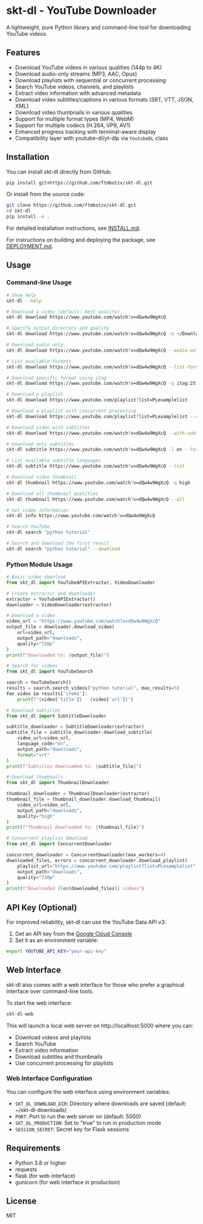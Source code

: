 # skt-dl - YouTube Downloader

A lightweight, pure Python library and command-line tool for downloading YouTube videos.

## Features

- Download YouTube videos in various qualities (144p to 4K)
- Download audio-only streams (MP3, AAC, Opus)
- Download playlists with sequential or concurrent processing
- Search YouTube videos, channels, and playlists
- Extract video information with advanced metadata
- Download video subtitles/captions in various formats (SRT, VTT, JSON, XML)
- Download video thumbnails in various qualities
- Support for multiple format types (MP4, WebM)
- Support for multiple codecs (H.264, VP9, AV1)
- Enhanced progress tracking with terminal-aware display
- Compatibility layer with youtube-dl/yt-dlp via `YoutubeDL` class

## Installation

You can install skt-dl directly from GitHub:

```bash
pip install git+https://github.com/ftmbotzx/skt-dl.git
```

Or install from the source code:

```bash
git clone https://github.com/ftmbotzx/skt-dl.git
cd skt-dl
pip install -e .
```

For detailed installation instructions, see [INSTALL.md](INSTALL.md).

For instructions on building and deploying the package, see [DEPLOYMENT.md](DEPLOYMENT.md).

## Usage

### Command-line Usage

```bash
# Show help
skt-dl --help

# Download a video (default: best quality)
skt-dl download https://www.youtube.com/watch?v=dQw4w9WgXcQ

# Specify output directory and quality
skt-dl download https://www.youtube.com/watch?v=dQw4w9WgXcQ -o ~/Downloads -q 720p

# Download audio only
skt-dl download https://www.youtube.com/watch?v=dQw4w9WgXcQ --audio-only

# List available formats
skt-dl download https://www.youtube.com/watch?v=dQw4w9WgXcQ --list-formats

# Download specific format using itag
skt-dl download https://www.youtube.com/watch?v=dQw4w9WgXcQ -q itag:251

# Download a playlist
skt-dl download https://www.youtube.com/playlist?list=PLexamplelist

# Download a playlist with concurrent processing
skt-dl download https://www.youtube.com/playlist?list=PLexamplelist --concurrent --max-workers 4

# Download video with subtitles
skt-dl download https://www.youtube.com/watch?v=dQw4w9WgXcQ --with-subtitles

# Download only subtitles
skt-dl subtitle https://www.youtube.com/watch?v=dQw4w9WgXcQ -l en --format srt

# List available subtitle languages
skt-dl subtitle https://www.youtube.com/watch?v=dQw4w9WgXcQ --list

# Download video thumbnail
skt-dl thumbnail https://www.youtube.com/watch?v=dQw4w9WgXcQ -q high

# Download all thumbnail qualities
skt-dl thumbnail https://www.youtube.com/watch?v=dQw4w9WgXcQ --all

# Get video information
skt-dl info https://www.youtube.com/watch?v=dQw4w9WgXcQ

# Search YouTube
skt-dl search "python tutorial"

# Search and download the first result
skt-dl search "python tutorial" --download
```

### Python Module Usage

```python
# Basic video download
from skt_dl import YouTubeAPIExtractor, VideoDownloader

# Create extractor and downloader
extractor = YouTubeAPIExtractor()
downloader = VideoDownloader(extractor)

# Download a video
video_url = "https://www.youtube.com/watch?v=dQw4w9WgXcQ"
output_file = downloader.download_video(
    url=video_url,
    output_path="downloads",
    quality="720p"
)
print(f"Downloaded to: {output_file}")

# Search for videos
from skt_dl import YouTubeSearch

search = YouTubeSearch()
results = search.search_videos("python tutorial", max_results=5)
for video in results['items']:
    print(f"{video['title']} - {video['url']}")

# Download subtitles
from skt_dl import SubtitleDownloader

subtitle_downloader = SubtitleDownloader(extractor)
subtitle_file = subtitle_downloader.download_subtitle(
    video_url=video_url,
    language_code="en",
    output_path="downloads",
    format="srt"
)
print(f"Subtitles downloaded to: {subtitle_file}")

# Download thumbnails
from skt_dl import ThumbnailDownloader

thumbnail_downloader = ThumbnailDownloader(extractor)
thumbnail_file = thumbnail_downloader.download_thumbnail(
    video_url=video_url,
    output_path="downloads",
    quality="high"
)
print(f"Thumbnail downloaded to: {thumbnail_file}")

# Concurrent playlist download
from skt_dl import ConcurrentDownloader

concurrent_downloader = ConcurrentDownloader(max_workers=4)
downloaded_files, errors = concurrent_downloader.download_playlist(
    playlist_url="https://www.youtube.com/playlist?list=PLexamplelist",
    output_path="downloads",
    quality="720p"
)
print(f"Downloaded {len(downloaded_files)} videos")
```

## API Key (Optional)

For improved reliability, skt-dl can use the YouTube Data API v3:

1. Get an API key from the [Google Cloud Console](https://console.cloud.google.com/)
2. Set it as an environment variable:

```bash
export YOUTUBE_API_KEY="your-api-key"
```

## Web Interface

skt-dl also comes with a web interface for those who prefer a graphical interface over command-line tools.

To start the web interface:

```bash
skt-dl-web
```

This will launch a local web server on http://localhost:5000 where you can:

- Download videos and playlists
- Search YouTube
- Extract video information
- Download subtitles and thumbnails
- Use concurrent processing for playlists

### Web Interface Configuration

You can configure the web interface using environment variables:

- `SKT_DL_DOWNLOAD_DIR`: Directory where downloads are saved (default: ~/skt-dl-downloads)
- `PORT`: Port to run the web server on (default: 5000)
- `SKT_DL_PRODUCTION`: Set to "true" to run in production mode
- `SESSION_SECRET`: Secret key for Flask sessions

## Requirements

- Python 3.8 or higher
- requests
- flask (for web interface)
- gunicorn (for web interface in production)

## License

MIT
